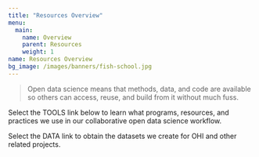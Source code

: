```yaml
---
title: "Resources Overview"
menu:
  main:
    name: Overview
    parent: Resources
    weight: 1
name: Resources Overview
bg_image: /images/banners/fish-school.jpg
---
```


> Open data science means that methods, data, and code are available so others can access, reuse, and build from it without much fuss. 

Select the TOOLS link below to learn what programs, resources, and practices we use in our collaborative open data science workflow.   

Select the DATA link to obtain the datasets we create for OHI and other related projects.